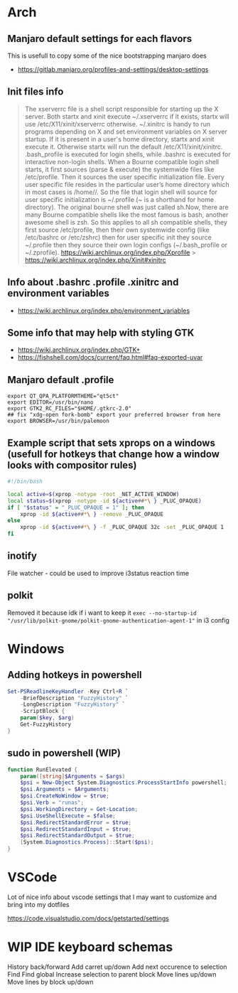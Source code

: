 # Arch

## Manjaro default settings for each flavors

This is usefull to copy some of the nice bootstrapping manjaro does

- https://gitlab.manjaro.org/profiles-and-settings/desktop-settings

## Init files info

> The xserverrc file is a shell script responsible for starting up the X server. Both startx and xinit execute ~/.xserverrc if it exists, startx will use /etc/X11/xinit/xserverrc otherwise.
> ~/.xinitrc is handy to run programs depending on X and set environment variables on X server startup. If it is present in a user's home directory, startx and xinit execute it. Otherwise startx will run the default /etc/X11/xinit/xinitrc.
> .bash_profile is executed for login shells, while .bashrc is executed for interactive non-login shells.
> When a Bourne compatible login shell starts, it first sources (parse & execute) the systemwide files like /etc/profile. Then it sources the user specific initialization file. Every user specific file resides in the particular user’s home directory which in most cases is /home/<user>/. So the file that login shell will source for user specific initialization is ~/.profile (~ is a shorthand for home directory).
> The original bourne shell was just called sh.Now, there are many Bourne compatible shells like the most famous is bash, another awesome shell is zsh. So this applies to all sh compatible shells, they first source /etc/profile, then their own systemwide config (like /etc/bashrc or /etc/zshrc) then for user specific init they source ~/.profile then they source their own login configs (~/.bash_profile or ~/.zprofile).
> https://wiki.archlinux.org/index.php/Xprofile > https://wiki.archlinux.org/index.php/Xinit#xinitrc

## Info about .bashrc .profile .xinitrc and environment variables

- https://wiki.archlinux.org/index.php/environment_variables

## Some info that may help with styling GTK

- https://wiki.archlinux.org/index.php/GTK+
- https://fishshell.com/docs/current/faq.html#faq-exported-uvar

## Manjaro default .profile

```
export QT_QPA_PLATFORMTHEME="qt5ct"
export EDITOR=/usr/bin/nano
export GTK2_RC_FILES="$HOME/.gtkrc-2.0"
## fix "xdg-open fork-bomb" export your preferred browser from here
export BROWSER=/usr/bin/palemoon
```

## Example script that sets xprops on a windows (usefull for hotkeys that change how a window looks with compositor rules)

```bash
#!/bin/bash

local active=$(xprop -notype -root _NET_ACTIVE_WINDOW)
local status=$(xprop -notype -id ${active##*\ } _PLUC_OPAQUE)
if [ "$status" = "_PLUC_OPAQUE = 1" ]; then
    xprop -id ${active##*\ } -remove _PLUC_OPAQUE
else
    xprop -id ${active##*\ } -f _PLUC_OPAQUE 32c -set _PLUC_OPAQUE 1
fi
```

## inotify

File watcher - could be used to improve i3status reaction time

## polkit

Removed it because idk if i want to keep it
`exec --no-startup-id "/usr/lib/polkit-gnome/polkit-gnome-authentication-agent-1"` in i3 config

# Windows

## Adding hotkeys in powershell

```powershell
Set-PSReadlineKeyHandler -Key Ctrl+R `
    -BriefDescription "FuzzyHistory" `
    -LongDescription "FuzzyHistory" `
    -ScriptBlock {
    param($key, $arg)
    Get-FuzzyHistory
}
```

## sudo in powershell (WIP)

```powershell
function RunElevated {
    param([string]$Arguments = $args)
    $psi = New-Object System.Diagnostics.ProcessStartInfo powershell;
    $psi.Arguments = $Arguments;
    $psi.CreateNoWindow = $true;
    $psi.Verb = "runas";
    $psi.WorkingDirectory = Get-Location;
    $psi.UseShellExecute = $false;
    $psi.RedirectStandardError = $true;
    $psi.RedirectStandardInput = $true;
    $psi.RedirectStandardOutput = $true;
    [System.Diagnostics.Process]::Start($psi);
}
```

# VSCode

Lot of nice info about vscode settings that I may want to customize and bring into my dotfiles

https://code.visualstudio.com/docs/getstarted/settings

# WIP IDE keyboard schemas

History back/forward
Add carret up/down
Add next occurence to selection
Find
Find global
Increase selection to parent block
Move lines up/down
Move lines by block up/down

